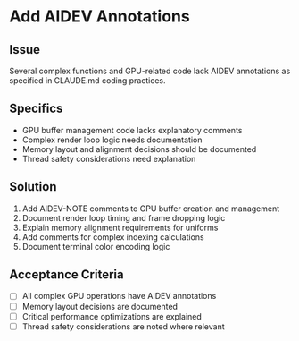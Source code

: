 # Add AIDEV Annotations

## Issue
Several complex functions and GPU-related code lack AIDEV annotations as specified in CLAUDE.md coding practices.

## Specifics
- GPU buffer management code lacks explanatory comments
- Complex render loop logic needs documentation
- Memory layout and alignment decisions should be documented
- Thread safety considerations need explanation

## Solution
1. Add AIDEV-NOTE comments to GPU buffer creation and management
2. Document render loop timing and frame dropping logic
3. Explain memory alignment requirements for uniforms
4. Add comments for complex indexing calculations
5. Document terminal color encoding logic

## Acceptance Criteria
- [ ] All complex GPU operations have AIDEV annotations
- [ ] Memory layout decisions are documented
- [ ] Critical performance optimizations are explained
- [ ] Thread safety considerations are noted where relevant
